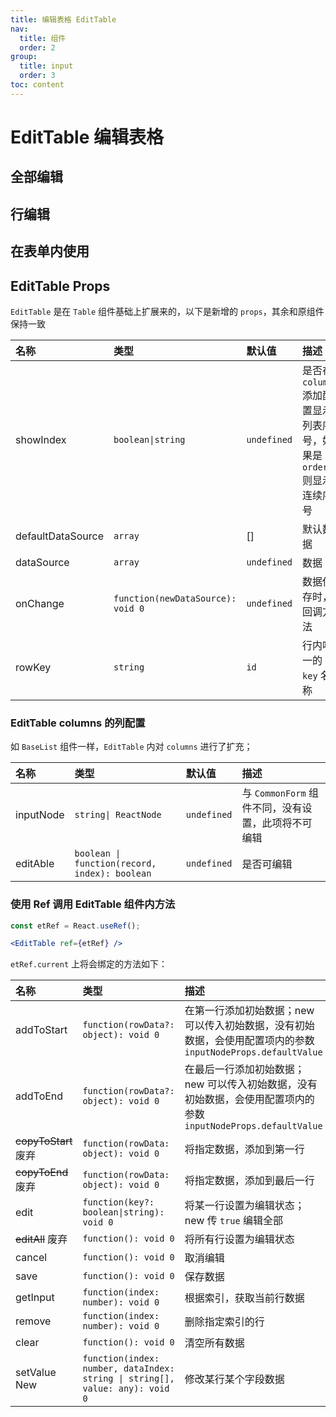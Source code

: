 ```yaml
---
title: 编辑表格 EditTable
nav:
  title: 组件
  order: 2
group: 
  title: input
  order: 3
toc: content
---
```


# EditTable 编辑表格

## 全部编辑

<code src="./demo/edit-table/demo1" background="#8c8c8c1a"></code>

## 行编辑

<code src="./demo/edit-table/demo2" background="#8c8c8c1a"></code>

## 在表单内使用

<code src="./demo/edit-table/demo3" background="#8c8c8c1a"></code>

## EditTable Props

`EditTable` 是在 `Table` 组件基础上扩展来的，以下是新增的 `props`，其余和原组件保持一致

| 名称              | 类型                              | 默认值      | 描述                                                                 |
| :---------------- | :-------------------------------- | :---------- | :------------------------------------------------------------------- |
| showIndex         | `boolean\|string`                 | `undefined` | 是否在 `columns` 添加配置显示列表序号，如果是 `order` 则显示连续序号 |
| defaultDataSource | `array`                           | []          | 默认数据                                                             |
| dataSource        | `array`                           | `undefined` | 数据                                                                 |
| onChange          | `function(newDataSource): void 0` | `undefined` | 数据保存时，回调方法                                                 |
| rowKey            | `string`                          | `id`        | 行内唯一的 `key` 名称                                                |

### EditTable columns 的列配置

如 `BaseList` 组件一样，`EditTable` 内对 `columns` 进行了扩充；

| 名称      | 类型                                          | 默认值      | 描述                                               |
| :-------- | :-------------------------------------------- | :---------- | :------------------------------------------------- |
| inputNode | `string\| ReactNode`                          | `undefined` | 与 `CommonForm` 组件不同，没有设置，此项将不可编辑 |
| editAble  | `boolean \| function(record, index): boolean` | `undefined` | 是否可编辑                                         |

### 使用 Ref 调用 EditTable 组件内方法

``` jsx | pure
const etRef = React.useRef();

<EditTable ref={etRef} />
```

`etRef.current` 上将会绑定的方法如下：

| 名称                                             | 类型                                                                         | 描述                                                                                                                          |
| :----------------------------------------------- | :--------------------------------------------------------------------------- | :---------------------------------------------------------------------------------------------------------------------------- |
| addToStart                                       | `function(rowData?: object): void 0`                                         | 在第一行添加初始数据；<Badge>new</Badge> 可以传入初始数据，没有初始数据，会使用配置项内的参数 `inputNodeProps.defaultValue`   |
| addToEnd                                         | `function(rowData?: object): void 0`                                         | 在最后一行添加初始数据；<Badge>new</Badge> 可以传入初始数据，没有初始数据，会使用配置项内的参数 `inputNodeProps.defaultValue` |
| ~~copyToStart~~ <Badge type="error">废弃</Badge> | `function(rowData: object): void 0`                                          | 将指定数据，添加到第一行                                                                                                      |
| ~~copyToEnd~~ <Badge type="error">废弃</Badge>   | `function(rowData: object): void 0`                                          | 将指定数据，添加到最后一行                                                                                                    |
| edit                                             | `function(key?: boolean\|string): void 0`                                    | 将某一行设置为编辑状态；<Badge>new</Badge> 传 `true` 编辑全部                                                                 |
| ~~editAll~~ <Badge type="error">废弃</Badge>     | `function(): void 0`                                                         | 将所有行设置为编辑状态                                                                                                        |
| cancel                                           | `function(): void 0`                                                         | 取消编辑                                                                                                                      |
| save                                             | `function(): void 0`                                                         | 保存数据                                                                                                                      |
| getInput                                         | `function(index: number): void 0`                                            | 根据索引，获取当前行数据                                                                                                      |
| remove                                           | `function(index: number): void 0`                                            | 删除指定索引的行                                                                                                              |
| clear                                            | `function(): void 0`                                                         | 清空所有数据                                                                                                                  |
| setValue <Badge type="info">New</Badge>          | `function(index: number, dataIndex: string \| string[], value: any): void 0` | 修改某行某个字段数据                                                                                                          |
